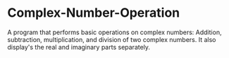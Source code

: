 # Complex-Number-Operation
A program that performs basic operations on complex numbers:  Addition, subtraction, multiplication, and division of two complex numbers. It also display's the real and imaginary parts separately.
